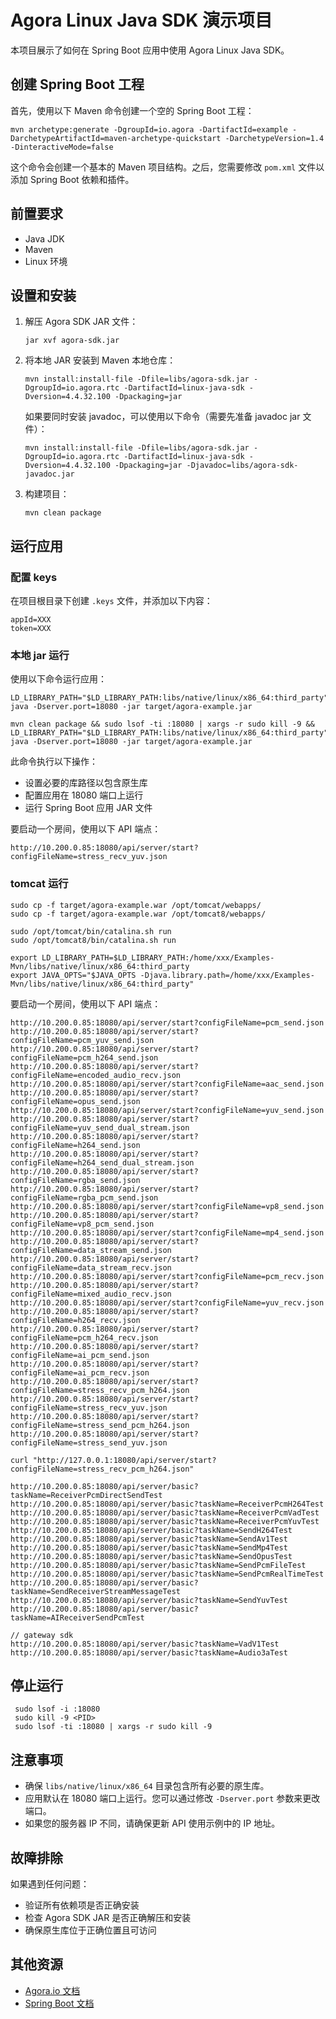 # Agora Linux Java SDK 演示项目

本项目展示了如何在 Spring Boot 应用中使用 Agora Linux Java SDK。

## 创建 Spring Boot 工程

首先，使用以下 Maven 命令创建一个空的 Spring Boot 工程：

```
mvn archetype:generate -DgroupId=io.agora -DartifactId=example -DarchetypeArtifactId=maven-archetype-quickstart -DarchetypeVersion=1.4 -DinteractiveMode=false
```

这个命令会创建一个基本的 Maven 项目结构。之后，您需要修改 `pom.xml` 文件以添加 Spring Boot 依赖和插件。

## 前置要求

- Java JDK
- Maven
- Linux 环境

## 设置和安装

1. 解压 Agora SDK JAR 文件：

   ```
   jar xvf agora-sdk.jar
   ```

2. 将本地 JAR 安装到 Maven 本地仓库：

   ```
   mvn install:install-file -Dfile=libs/agora-sdk.jar -DgroupId=io.agora.rtc -DartifactId=linux-java-sdk -Dversion=4.4.32.100 -Dpackaging=jar
   ```

   如果要同时安装 javadoc，可以使用以下命令（需要先准备 javadoc jar 文件）：

   ```
   mvn install:install-file -Dfile=libs/agora-sdk.jar -DgroupId=io.agora.rtc -DartifactId=linux-java-sdk -Dversion=4.4.32.100 -Dpackaging=jar -Djavadoc=libs/agora-sdk-javadoc.jar
   ```

3. 构建项目：

   ```
   mvn clean package
   ```

## 运行应用

### 配置 keys

在项目根目录下创建 `.keys` 文件，并添加以下内容：

```
appId=XXX
token=XXX
```

### 本地 jar 运行

使用以下命令运行应用：

```
LD_LIBRARY_PATH="$LD_LIBRARY_PATH:libs/native/linux/x86_64:third_party" java -Dserver.port=18080 -jar target/agora-example.jar

mvn clean package && sudo lsof -ti :18080 | xargs -r sudo kill -9 && LD_LIBRARY_PATH="$LD_LIBRARY_PATH:libs/native/linux/x86_64:third_party" java -Dserver.port=18080 -jar target/agora-example.jar
```

此命令执行以下操作：

- 设置必要的库路径以包含原生库
- 配置应用在 18080 端口上运行
- 运行 Spring Boot 应用 JAR 文件

要启动一个房间，使用以下 API 端点：

```
http://10.200.0.85:18080/api/server/start?configFileName=stress_recv_yuv.json
```

### tomcat 运行

```
sudo cp -f target/agora-example.war /opt/tomcat/webapps/
sudo cp -f target/agora-example.war /opt/tomcat8/webapps/

sudo /opt/tomcat/bin/catalina.sh run
sudo /opt/tomcat8/bin/catalina.sh run

export LD_LIBRARY_PATH=$LD_LIBRARY_PATH:/home/xxx/Examples-Mvn/libs/native/linux/x86_64:third_party
export JAVA_OPTS="$JAVA_OPTS -Djava.library.path=/home/xxx/Examples-Mvn/libs/native/linux/x86_64:third_party"
```

要启动一个房间，使用以下 API 端点：

```
http://10.200.0.85:18080/api/server/start?configFileName=pcm_send.json
http://10.200.0.85:18080/api/server/start?configFileName=pcm_yuv_send.json
http://10.200.0.85:18080/api/server/start?configFileName=pcm_h264_send.json
http://10.200.0.85:18080/api/server/start?configFileName=encoded_audio_recv.json
http://10.200.0.85:18080/api/server/start?configFileName=aac_send.json
http://10.200.0.85:18080/api/server/start?configFileName=opus_send.json
http://10.200.0.85:18080/api/server/start?configFileName=yuv_send.json
http://10.200.0.85:18080/api/server/start?configFileName=yuv_send_dual_stream.json
http://10.200.0.85:18080/api/server/start?configFileName=h264_send.json
http://10.200.0.85:18080/api/server/start?configFileName=h264_send_dual_stream.json
http://10.200.0.85:18080/api/server/start?configFileName=rgba_send.json
http://10.200.0.85:18080/api/server/start?configFileName=rgba_pcm_send.json
http://10.200.0.85:18080/api/server/start?configFileName=vp8_send.json
http://10.200.0.85:18080/api/server/start?configFileName=vp8_pcm_send.json
http://10.200.0.85:18080/api/server/start?configFileName=mp4_send.json
http://10.200.0.85:18080/api/server/start?configFileName=data_stream_send.json
http://10.200.0.85:18080/api/server/start?configFileName=data_stream_recv.json
http://10.200.0.85:18080/api/server/start?configFileName=pcm_recv.json
http://10.200.0.85:18080/api/server/start?configFileName=mixed_audio_recv.json
http://10.200.0.85:18080/api/server/start?configFileName=yuv_recv.json
http://10.200.0.85:18080/api/server/start?configFileName=h264_recv.json
http://10.200.0.85:18080/api/server/start?configFileName=pcm_h264_recv.json
http://10.200.0.85:18080/api/server/start?configFileName=ai_pcm_send.json
http://10.200.0.85:18080/api/server/start?configFileName=ai_pcm_recv.json
http://10.200.0.85:18080/api/server/start?configFileName=stress_recv_pcm_h264.json
http://10.200.0.85:18080/api/server/start?configFileName=stress_recv_yuv.json
http://10.200.0.85:18080/api/server/start?configFileName=stress_send_pcm_h264.json
http://10.200.0.85:18080/api/server/start?configFileName=stress_send_yuv.json

curl "http://127.0.0.1:18080/api/server/start?configFileName=stress_recv_pcm_h264.json"

http://10.200.0.85:18080/api/server/basic?taskName=ReceiverPcmDirectSendTest
http://10.200.0.85:18080/api/server/basic?taskName=ReceiverPcmH264Test
http://10.200.0.85:18080/api/server/basic?taskName=ReceiverPcmVadTest
http://10.200.0.85:18080/api/server/basic?taskName=ReceiverPcmYuvTest
http://10.200.0.85:18080/api/server/basic?taskName=SendH264Test
http://10.200.0.85:18080/api/server/basic?taskName=SendAv1Test
http://10.200.0.85:18080/api/server/basic?taskName=SendMp4Test
http://10.200.0.85:18080/api/server/basic?taskName=SendOpusTest
http://10.200.0.85:18080/api/server/basic?taskName=SendPcmFileTest
http://10.200.0.85:18080/api/server/basic?taskName=SendPcmRealTimeTest
http://10.200.0.85:18080/api/server/basic?taskName=SendReceiverStreamMessageTest
http://10.200.0.85:18080/api/server/basic?taskName=SendYuvTest
http://10.200.0.85:18080/api/server/basic?taskName=AIReceiverSendPcmTest

// gateway sdk
http://10.200.0.85:18080/api/server/basic?taskName=VadV1Test
http://10.200.0.85:18080/api/server/basic?taskName=Audio3aTest
```

## 停止运行

```
 sudo lsof -i :18080
 sudo kill -9 <PID>
 sudo lsof -ti :18080 | xargs -r sudo kill -9
```

## 注意事项

- 确保 `libs/native/linux/x86_64` 目录包含所有必要的原生库。
- 应用默认在 18080 端口上运行。您可以通过修改 `-Dserver.port` 参数来更改端口。
- 如果您的服务器 IP 不同，请确保更新 API 使用示例中的 IP 地址。

## 故障排除

如果遇到任何问题：

- 验证所有依赖项是否正确安装
- 检查 Agora SDK JAR 是否正确解压和安装
- 确保原生库位于正确位置且可访问

## 其他资源

- [Agora.io 文档](https://docs.agora.io/cn/)
- [Spring Boot 文档](https://spring.io/projects/spring-boot)
